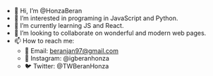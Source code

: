 - 👋 Hi, I’m @HonzaBeran
- 👀 I’m interested in programing in JavaScript and Python. 
- 🌱 I’m currently learning JS and React. 
- 💞️ I’m looking to collaborate on wonderful and modern web pages.  
- 📫 How to reach me: 
    - :email:   Email: beranjan97@gmail.com
    - :iphone:  Instagram: @igberanhonza
    - :bird:    Twitter: @TWBeranHonza

<!---
HonzaBeran/HonzaBeran is a ✨ special ✨ repository because its `README.md` (this file) appears on your GitHub profile.
You can click the Preview link to take a look at your changes.
--->
